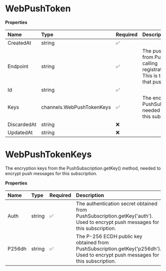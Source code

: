 # WebPushToken

**Properties**

| Name        | Type                      | Required | Description                                                                                                                                                                                      |
| :---------- | :------------------------ | :------- | :----------------------------------------------------------------------------------------------------------------------------------------------------------------------------------------------- |
| CreatedAt   | string                    | ✅       |                                                                                                                                                                                                  |
| Endpoint    | string                    | ✅       | The push subscription URL obtained from PushSubscription.endpoint after calling registration.pushManager.subscribe(). This is the unique URL for this device that push messages will be sent to. |
| Id          | string                    | ✅       |                                                                                                                                                                                                  |
| Keys        | channels.WebPushTokenKeys | ✅       | The encryption keys from the PushSubscription.getKey() method, needed to encrypt push messages for this subscription.                                                                            |
| DiscardedAt | string                    | ❌       |                                                                                                                                                                                                  |
| UpdatedAt   | string                    | ❌       |                                                                                                                                                                                                  |

# WebPushTokenKeys

The encryption keys from the PushSubscription.getKey() method, needed to encrypt push messages for this subscription.

**Properties**

| Name   | Type   | Required | Description                                                                                                                     |
| :----- | :----- | :------- | :------------------------------------------------------------------------------------------------------------------------------ |
| Auth   | string | ✅       | The authentication secret obtained from PushSubscription.getKey('auth'). Used to encrypt push messages for this subscription.   |
| P256dh | string | ✅       | The P-256 ECDH public key obtained from PushSubscription.getKey('p256dh'). Used to encrypt push messages for this subscription. |
